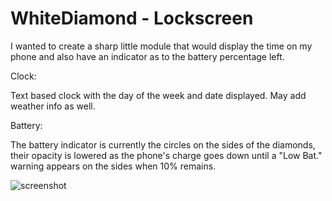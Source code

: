 # WhiteDiamond - Lockscreen

I wanted to create a sharp little module that would display the time on my phone and also have an indicator as to the battery percentage left.

Clock:

Text based clock with the day of the week and date displayed.
May add weather info as well.

Battery:

The battery indicator is currently the circles on the sides of the diamonds, their opacity is lowered as the phone's charge goes down until a "Low Bat." warning appears on the sides when 10% remains.

![screenshot](https://cloud.githubusercontent.com/assets/13547790/18544528/de0a7e24-7ae9-11e6-88d9-95428328f13c.png)


